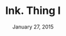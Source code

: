 ---
layout: page_thing
by: Vedant Swain and Sarthak Ahuja
title: Ink. Thing I
name: Ink. Thing I
date: January 27, 2015
facebookurl: https://www.facebook.com/events/807831749265316/
---